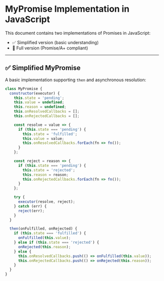 # MyPromise Implementation in JavaScript

This document contains two implementations of Promises in JavaScript:

- ✅ Simplified version (basic understanding)
- 💯 Full version (Promise/A+ compliant)

---

## ✅ Simplified MyPromise

A basic implementation supporting `then` and asynchronous resolution:

```js
class MyPromise {
  constructor(executor) {
    this.state = 'pending';
    this.value = undefined;
    this.reason = undefined;
    this.onResolvedCallbacks = [];
    this.onRejectedCallbacks = [];

    const resolve = value => {
      if (this.state === 'pending') {
        this.state = 'fulfilled';
        this.value = value;
        this.onResolvedCallbacks.forEach(fn => fn());
      }
    };

    const reject = reason => {
      if (this.state === 'pending') {
        this.state = 'rejected';
        this.reason = reason;
        this.onRejectedCallbacks.forEach(fn => fn());
      }
    };

    try {
      executor(resolve, reject);
    } catch (err) {
      reject(err);
    }
  }

  then(onFulfilled, onRejected) {
    if (this.state === 'fulfilled') {
      onFulfilled(this.value);
    } else if (this.state === 'rejected') {
      onRejected(this.reason);
    } else {
      this.onResolvedCallbacks.push(() => onFulfilled(this.value));
      this.onRejectedCallbacks.push(() => onRejected(this.reason));
    }
  }
}
```
